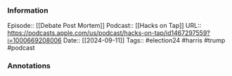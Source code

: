 ### Information

Episode:: [[Debate Post Mortem]]
Podcast:: [[Hacks on Tap]]
URL:: https://podcasts.apple.com/us/podcast/hacks-on-tap/id1467297559?i=1000669208006
Date:: [[2024-09-11]]
Tags:: #election24 #harris #trump 
#podcast


### Annotations


